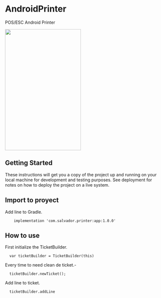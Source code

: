 # AndroidPrinter
POS/ESC Android Printer

<img src="https://raw.githubusercontent.com/salvadordeveloper/AndroidPrinter/master/screenshots/screenshoot.jpg" width="250" height="400"/>


## Getting Started

These instructions will get you a copy of the project up and running on your local machine for development and testing purposes. See deployment for notes on how to deploy the project on a live system.

## Import to proyect

Add line to Gradle.

```
    implementation 'com.salvador.printer:app:1.0.0'
```

## How to use

First initialize the TicketBuilder.

```
  var ticketBuilder = TicketBuilder(this)
```

Every time to need clean de ticket.-

```
  ticketBuilder.newTicket();
```

Add line to ticket.

```
  ticketBuilder.addLine
```









